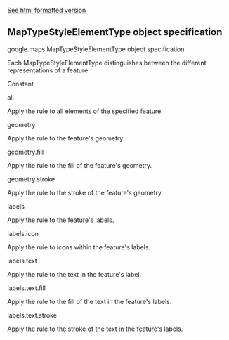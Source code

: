 [See html formatted version](https://huasofoundries.github.io/google-maps-documentation/MapTypeStyleElementType.html)


MapTypeStyleElementType object specification
--------------------------------------------

google.maps.MapTypeStyleElementType object specification

Each MapTypeStyleElementType distinguishes between the different representations of a feature.

Constant

all

Apply the rule to all elements of the specified feature.

geometry

Apply the rule to the feature's geometry.

geometry.fill

Apply the rule to the fill of the feature's geometry.

geometry.stroke

Apply the rule to the stroke of the feature's geometry.

labels

Apply the rule to the feature's labels.

labels.icon

Apply the rule to icons within the feature's labels.

labels.text

Apply the rule to the text in the feature's label.

labels.text.fill

Apply the rule to the fill of the text in the feature's labels.

labels.text.stroke

Apply the rule to the stroke of the text in the feature's labels.